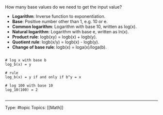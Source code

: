 How many base values do we need to get the input value?

-  **Logarithm**: Inverse function to exponentiation.
-   **Base**: Positive number other than 1, e.g. 10 or e.
-   **Common logarithm**: Logarithm with base 10, written as log(x).
-   **Natural logarithm**: Logarithm with base e, written as ln(x).
-   **Product rule**: logb(xy) = logb(x) + logb(y).
-   **Quotient rule**: logb(x/y) = logb(x) - logb(y).
-   **Change of base rule**: logb(x) = loga(x)/loga(b).

```

# log x with base b
log_b(x) = y

# rule
log_b(x) = y if and only if b^y = x

# log 100 with base 10
log_10(100) = 2


```

___
Type: #topic
Topics: [[Math]]

